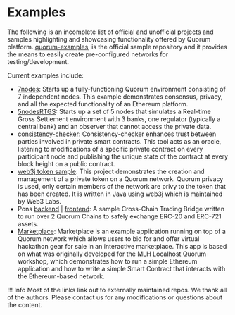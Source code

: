# Examples

The following is an incomplete list of official and unofficial projects and samples highlighting and showcasing functionality offered by Quorum platform. [quorum-examples](https://github.com/jpmorganchase/quorum-examples.git), is the official sample repository and it provides the means to easily create pre-configured networks for testing/development.

Current examples include:

* [7nodes](https://github.com/jpmorganchase/quorum-examples.git): Starts up a fully-functioning Quorum environment consisting of 7 independent nodes. This example demonstrates consensus, privacy, and all the expected functionality of an Ethereum platform.
* [5nodesRTGS](https://github.com/bacen/quorum-examples/tree/master/examples/5nodesRTGS): Starts up a set of 5 nodes that simulates a Real-time Gross Settlement environment with 3 banks, one regulator (typically a central bank) and an observer that cannot access the private data.
* [consistency-checker](https://github.com/miguelmartinezinf/consistency-checker): Consistency-checker enhances trust between parties involved in private smart contracts. This tool acts as an oracle, listening to modifications of a specific private contract on every participant node and publishing the unique state of the contract at every block height on a public contract.
* [web3j token sample](https://github.com/blk-io/quorum-sample): This project demonstrates the creation and management of a private token on a Quorum network. Quorum privacy is used, only certain members of the network are privy to the token that has been created. It is written in Java using web3j which is maintained by Web3 Labs.
* Pons [backend](https://github.com/M-Bowe/pons) | [frontend](https://github.com/M-Bowe/pons-frontend): A sample Cross-Chain Trading Bridge written to run over 2 Quorum Chains to safely exchange ERC-20 and ERC-721 assets.
* [Marketplace](https://github.com/lyotam/techmarketplace): Marketplace is an example application running on top of a Quorum network which allows users to bid for and offer virtual hackathon gear for sale in an interactive marketplace. This app is based on what was originally developed for the MLH Localhost Quorum workshop, which demonstrates how to run a simple Ethereum application and how to write a simple Smart Contract that interacts with the Ethereum-based network.


!!! Info
    Most of the links link out to externally maintained repos. We thank all of the authors. Please contact us for any modifications or questions about the content.
